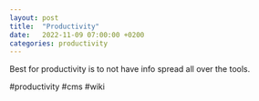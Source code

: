 ```yaml
---
layout: post
title:  "Productivity"
date:   2022-11-09 07:00:00 +0200
categories: productivity
---
```


Best for productivity is to not have info spread all over the tools.

#productivity #cms #wiki
